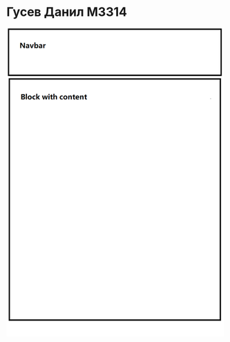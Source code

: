 # Гусев Данил М3314

![alt text](https://github.com/51Sirius/itmo-web/blob/main/assests/print.png?raw=true)